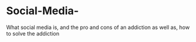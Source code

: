 # Social-Media-
What social media is, and the pro and cons of an addiction as well as, how to solve the addiction 
